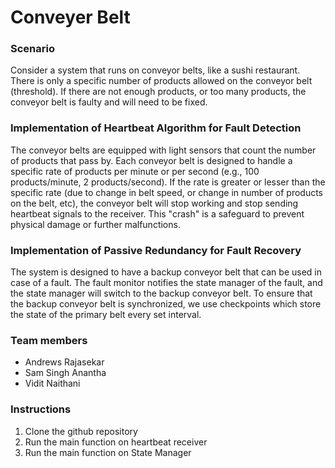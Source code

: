 # Conveyer Belt

### Scenario
Consider a system that runs on conveyor belts, like a sushi restaurant.
There is only a specific number of products allowed on the conveyor belt (threshold).
If there are not enough products, or too many products, the conveyor belt is faulty and will need to be fixed.

### Implementation of Heartbeat Algorithm for Fault Detection
The conveyor belts are equipped with light sensors that count the number of products that pass by.
Each conveyor belt is designed to handle a specific rate of products per minute or per second (e.g., 100 products/minute, 2 products/second). 
If the rate is greater or lesser than the specific rate (due to change in belt speed, or change in number of products on the belt, etc), the conveyor belt will stop working and stop sending heartbeat signals to the receiver.  This "crash" is a safeguard to prevent physical damage or further malfunctions.

### Implementation of Passive Redundancy for Fault Recovery
The system is designed to have a backup conveyor belt that can be used in case of a fault.
The fault monitor notifies the state manager of the fault, and the state manager will switch to the backup conveyor belt.
To ensure that the backup conveyor belt is synchronized, we use checkpoints which store the state of the primary belt every set interval.

### Team members
- Andrews Rajasekar
- Sam Singh Anantha
- Vidit Naithani

### Instructions
1. Clone the github repository
2. Run the main function on heartbeat receiver
3. Run the main function on State Manager
